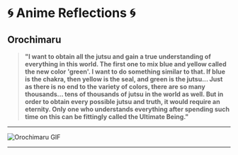 # 🌀 Anime Reflections 🌀

## Orochimaru

> **"I want to obtain all the jutsu and gain a true understanding of everything in this world. The first one to mix blue and yellow called the new color 'green'. I want to do something similar to that. If blue is the chakra, then yellow is the seal, and green is the jutsu... Just as there is no end to the variety of colors, there are so many thousands... tens of thousands of jutsu in the world as well. But in order to obtain every possible jutsu and truth, it would require an eternity. Only one who understands everything after spending such time on this can be fittingly called the Ultimate Being."**

---

![Orochimaru GIF](#) <!-- Adicione o link para o GIF aqui -->

---
